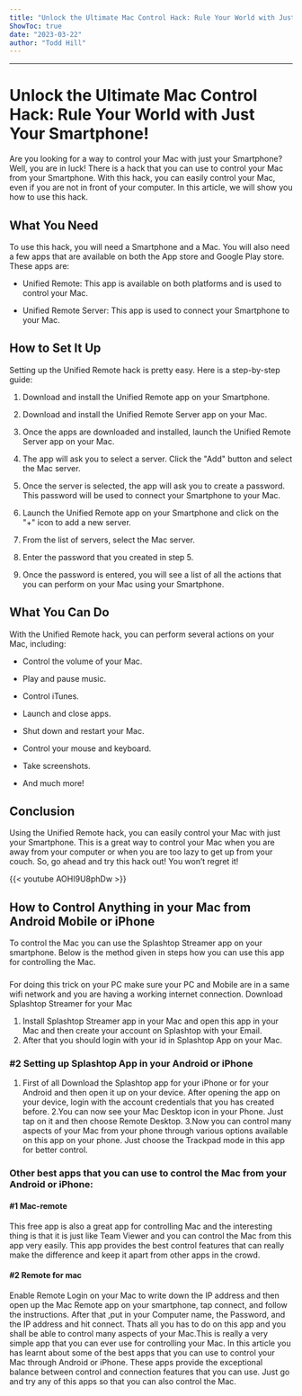 ```yaml
---
title: "Unlock the Ultimate Mac Control Hack: Rule Your World with Just Your Smartphone!"
ShowToc: true 
date: "2023-03-22"
author: "Todd Hill"
---
```

*****
# Unlock the Ultimate Mac Control Hack: Rule Your World with Just Your Smartphone!

Are you looking for a way to control your Mac with just your Smartphone? Well, you are in luck! There is a hack that you can use to control your Mac from your Smartphone. With this hack, you can easily control your Mac, even if you are not in front of your computer. In this article, we will show you how to use this hack.

## What You Need

To use this hack, you will need a Smartphone and a Mac. You will also need a few apps that are available on both the App store and Google Play store. These apps are:

- Unified Remote: This app is available on both platforms and is used to control your Mac. 

- Unified Remote Server: This app is used to connect your Smartphone to your Mac. 

## How to Set It Up

Setting up the Unified Remote hack is pretty easy. Here is a step-by-step guide:

1. Download and install the Unified Remote app on your Smartphone.

2. Download and install the Unified Remote Server app on your Mac.

3. Once the apps are downloaded and installed, launch the Unified Remote Server app on your Mac.

4. The app will ask you to select a server. Click the "Add" button and select the Mac server.

5. Once the server is selected, the app will ask you to create a password. This password will be used to connect your Smartphone to your Mac.

6. Launch the Unified Remote app on your Smartphone and click on the "+" icon to add a new server.

7. From the list of servers, select the Mac server.

8. Enter the password that you created in step 5.

9. Once the password is entered, you will see a list of all the actions that you can perform on your Mac using your Smartphone.

## What You Can Do

With the Unified Remote hack, you can perform several actions on your Mac, including:

- Control the volume of your Mac.

- Play and pause music.

- Control iTunes.

- Launch and close apps.

- Shut down and restart your Mac.

- Control your mouse and keyboard.

- Take screenshots.

- And much more!

## Conclusion

Using the Unified Remote hack, you can easily control your Mac with just your Smartphone. This is a great way to control your Mac when you are away from your computer or when you are too lazy to get up from your couch. So, go ahead and try this hack out! You won’t regret it!

{{< youtube AOHI9U8phDw >}} 



## How to Control Anything in your Mac from Android Mobile or iPhone


To control the Mac you can use the Splashtop Streamer app on your smartphone. Below is the method given in steps how you can use this app for controlling the Mac.

 
### 


For doing this trick on your PC make sure your PC and Mobile are in a same wifi network and you are having a working internet connection. Download Splashtop Streamer for your Mac
1. Install Splashtop Streamer app in your Mac and open this app in your Mac and then create your account on Splashtop with your Email.
2. After that you should login with your id in Splashtop App on your Mac.

 
### #2 Setting up Splashtop App in your Android or iPhone


1. First of all Download the Splashtop app for your iPhone or for your Android and then open it up on your device. After opening the app on your device, login with the account credentials that you has created before.
2.You can now see your Mac Desktop icon in your Phone. Just tap on it and then choose Remote Desktop.
3.Now you can control many aspects of your Mac from your phone through various options available on this app on your phone. Just choose the Trackpad mode in this app for better control.

 
### Other best apps that you can use to control the Mac from your Android or iPhone:
 
#### #1 Mac-remote


This free app is also a great app for controlling Mac and the interesting thing is that it is just like Team Viewer and you can control the Mac from this app very easily. This app provides the best control features that can really make the difference and keep it apart from other apps in the crowd.

 
#### #2 Remote for mac


Enable Remote Login on your Mac to write down the IP address and then open up the Mac Remote app on your smartphone, tap connect, and follow the instructions. After that ,put in your Computer name, the Password, and the IP address and hit connect. Thats all you has to do on this app and you shall be able to control many aspects of your Mac.This is really a very simple app that you can ever use for controlling your Mac.
In this article you has learnt about some of the best apps that you can use to control your Mac through Android or iPhone. These apps provide the exceptional balance between control and connection features that you can use. Just go and try any of this apps so that you can also control the Mac.




